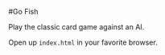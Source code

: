 #Go Fish

Play the classic card game against an AI.

Open up `index.html` in your favorite browser.
